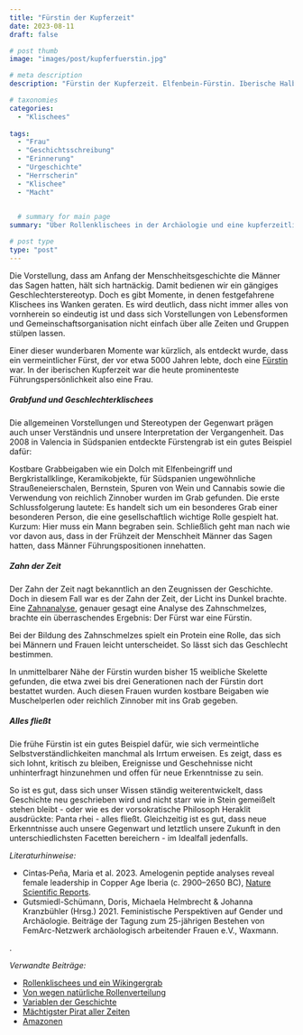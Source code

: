 ```yaml
---
title: "Fürstin der Kupferzeit"
date: 2023-08-11
draft: false

# post thumb
image: "images/post/kupferfuerstin.jpg"

# meta description
description: "Fürstin der Kupferzeit. Elfenbein-Fürstin. Iberische Halbinsel. Kupferzeit. Klischees in der Archäologie. Valencia Südspanien. 2008. Fund Grab aus Kupferzeit."

# taxonomies
categories:
  - "Klischees"
  
tags:
  - "Frau"
  - "Geschichtsschreibung"
  - "Erinnerung"
  - "Urgeschichte"
  - "Herrscherin"
  - "Klischee"
  - "Macht"

  
  # summary for main page
summary: "Über Rollenklischees in der Archäologie und eine kupferzeitliche Fürstin, die vor rund 5000 Jahren eine Gemeinschaft auf der Iberischen Halbinsel anführte."

# post type
type: "post"
---
```


Die Vorstellung, dass am Anfang der Menschheitsgeschichte die Männer das Sagen hatten, hält sich hartnäckig. Damit bedienen wir ein gängiges Geschlechterstereotyp. Doch es gibt Momente, in denen festgefahrene Klischees ins Wanken geraten. Es wird deutlich, dass nicht immer alles von vornherein so eindeutig ist und dass sich Vorstellungen von Lebensformen und Gemeinschaftsorganisation nicht einfach über alle Zeiten und Gruppen stülpen lassen. 

Einer dieser wunderbaren Momente war kürzlich, als entdeckt wurde, dass ein vermeintlicher Fürst, der vor etwa 5000 Jahren lebte, doch eine [Fürstin](https://medienportal.univie.ac.at/media/aktuelle-pressemeldungen/detailansicht/artikel/grabfund-der-kupferzeit-maennliches-oberhaupt-war-in-wirklichkeit-eine-frau/) war. In der iberischen Kupferzeit war die heute prominenteste Führungspersönlichkeit also eine Frau.

##### Grabfund und Geschlechterklischees

Die allgemeinen Vorstellungen und Stereotypen der Gegenwart prägen auch unser Verständnis und unsere Interpretation der Vergangenheit. Das 2008 in Valencia in Südspanien entdeckte Fürstengrab ist ein gutes Beispiel dafür:

Kostbare Grabbeigaben wie ein Dolch mit Elfenbeingriff und Bergkristallklinge, Keramikobjekte, für Südspanien ungewöhnliche Straußeneierschalen, Bernstein, Spuren von Wein und Cannabis sowie die Verwendung von reichlich Zinnober wurden im Grab gefunden. Die erste Schlussfolgerung lautete: Es handelt sich um ein besonderes Grab einer besonderen Person, die eine gesellschaftlich wichtige Rolle gespielt hat. Kurzum: Hier muss ein Mann begraben sein. Schließlich geht man nach wie vor davon aus, dass in der Frühzeit der Menschheit Männer das Sagen hatten, dass Männer Führungspositionen innehatten.

##### Zahn der Zeit

Der Zahn der Zeit nagt bekanntlich an den Zeugnissen der Geschichte. Doch in diesem Fall war es der Zahn der Zeit, der Licht ins Dunkel brachte. Eine [Zahnanalyse](https://www.spektrum.de/news/forensik-der-kupferzeitfuerst-der-wohl-eher-eine-frau-war/2157387), genauer gesagt eine Analyse des Zahnschmelzes, brachte ein überraschendes Ergebnis: Der Fürst war eine Fürstin.

Bei der Bildung des Zahnschmelzes spielt ein Protein eine Rolle, das sich bei Männern und Frauen leicht unterscheidet. So lässt sich das Geschlecht bestimmen.

In unmittelbarer Nähe der Fürstin wurden bisher 15 weibliche Skelette gefunden, die etwa zwei bis drei Generationen nach der Fürstin dort bestattet wurden. Auch diesen Frauen wurden kostbare Beigaben wie Muschelperlen oder reichlich Zinnober mit ins Grab gegeben. 

##### Alles fließt

Die frühe Fürstin ist ein gutes Beispiel dafür, wie sich vermeintliche Selbstverständlichkeiten manchmal als Irrtum erweisen. Es zeigt, dass es sich lohnt, kritisch zu bleiben, Ereignisse und Geschehnisse nicht unhinterfragt hinzunehmen und offen für neue Erkenntnisse zu sein.

So ist es gut, dass sich unser Wissen ständig weiterentwickelt, dass Geschichte neu geschrieben wird und nicht starr wie in Stein gemeißelt stehen bleibt - oder wie es der vorsokratische Philosoph Heraklit ausdrückte: Panta rhei - alles fließt. Gleichzeitig ist es gut, dass neue Erkenntnisse auch unsere Gegenwart und letztlich unsere Zukunft in den unterschiedlichsten Facetten bereichern - im Idealfall jedenfalls.


*Literaturhinweise:*
- Cintas‑Peña, Maria et al. 2023. Amelogenin peptide analyses reveal female leadership in Copper Age Iberia (c. 2900–2650 BC), [Nature Scientific Reports](https://doi.org/10.1038/s41598-023-36368-x ).
- Gutsmiedl-Schümann, Doris, Michaela Helmbrecht & Johanna Kranzbühler (Hrsg.) 2021. Feministische Perspektiven auf Gender und Archäologie. Beiträge der Tagung zum 25-jährigen Bestehen von FemArc-Netzwerk archäologisch arbeitender Frauen e.V., Waxmann.


.

*Verwandte Beiträge:*
- [Rollenklischees und ein Wikingergrab](https://www.erinnermich.eu/blog/wikingergrab/)
- [Von wegen natürliche Rollenverteilung](https://www.erinnermich.eu/blog/urzeit/)
- [Variablen der Geschichte](https://www.erinnermich.eu/blog/neuegeschichte/)
- [Mächtigster Pirat aller Zeiten](https://www.erinnermich.eu/blog/chingshih/)
- [Amazonen](https://www.erinnermich.eu/blog/amazonen/)
